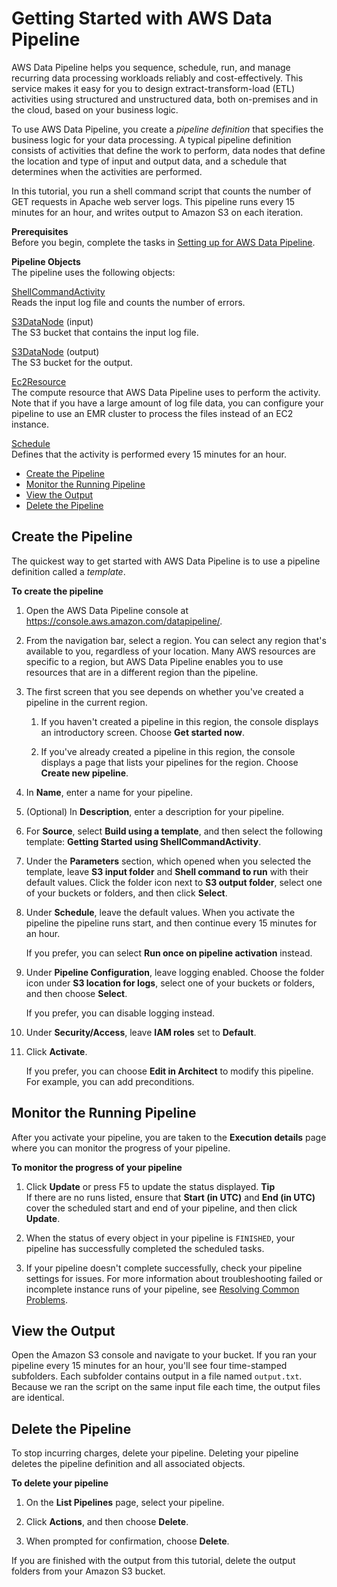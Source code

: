 # Getting Started with AWS Data Pipeline<a name="dp-getting-started"></a>

AWS Data Pipeline helps you sequence, schedule, run, and manage recurring data processing workloads reliably and cost\-effectively\. This service makes it easy for you to design extract\-transform\-load \(ETL\) activities using structured and unstructured data, both on\-premises and in the cloud, based on your business logic\.

To use AWS Data Pipeline, you create a *pipeline definition* that specifies the business logic for your data processing\. A typical pipeline definition consists of activities that define the work to perform, data nodes that define the location and type of input and output data, and a schedule that determines when the activities are performed\.

In this tutorial, you run a shell command script that counts the number of GET requests in Apache web server logs\. This pipeline runs every 15 minutes for an hour, and writes output to Amazon S3 on each iteration\.

**Prerequisites**  
Before you begin, complete the tasks in [Setting up for AWS Data Pipeline](dp-get-setup.md)\.

**Pipeline Objects**  
The pipeline uses the following objects:

[ShellCommandActivity](dp-object-shellcommandactivity.md)  
Reads the input log file and counts the number of errors\.

[S3DataNode](dp-object-s3datanode.md) \(input\)  
The S3 bucket that contains the input log file\.

[S3DataNode](dp-object-s3datanode.md) \(output\)  
The S3 bucket for the output\.

[Ec2Resource](dp-object-ec2resource.md)  
The compute resource that AWS Data Pipeline uses to perform the activity\.  
Note that if you have a large amount of log file data, you can configure your pipeline to use an EMR cluster to process the files instead of an EC2 instance\.

[Schedule](dp-object-schedule.md)  
Defines that the activity is performed every 15 minutes for an hour\.


+ [Create the Pipeline](#dp-getting-started-create)
+ [Monitor the Running Pipeline](#dp-getting-started-monitor)
+ [View the Output](#dp-getting-started-output)
+ [Delete the Pipeline](#dp-getting-started-delete)

## Create the Pipeline<a name="dp-getting-started-create"></a>

The quickest way to get started with AWS Data Pipeline is to use a pipeline definition called a *template*\.

**To create the pipeline**

1. Open the AWS Data Pipeline console at [https://console\.aws\.amazon\.com/datapipeline/](https://console.aws.amazon.com/datapipeline/)\.

1. From the navigation bar, select a region\. You can select any region that's available to you, regardless of your location\. Many AWS resources are specific to a region, but AWS Data Pipeline enables you to use resources that are in a different region than the pipeline\.

1. The first screen that you see depends on whether you've created a pipeline in the current region\.

   1. If you haven't created a pipeline in this region, the console displays an introductory screen\. Choose **Get started now**\.

   1. If you've already created a pipeline in this region, the console displays a page that lists your pipelines for the region\. Choose **Create new pipeline**\.

1. In **Name**, enter a name for your pipeline\.

1. \(Optional\) In **Description**, enter a description for your pipeline\.

1. For **Source**, select **Build using a template**, and then select the following template: **Getting Started using ShellCommandActivity**\.

1. Under the **Parameters** section, which opened when you selected the template, leave **S3 input folder** and **Shell command to run** with their default values\. Click the folder icon next to **S3 output folder**, select one of your buckets or folders, and then click **Select**\.

1. Under **Schedule**, leave the default values\. When you activate the pipeline the pipeline runs start, and then continue every 15 minutes for an hour\.

   If you prefer, you can select **Run once on pipeline activation** instead\.

1. Under **Pipeline Configuration**, leave logging enabled\. Choose the folder icon under **S3 location for logs**, select one of your buckets or folders, and then choose **Select**\.

   If you prefer, you can disable logging instead\.

1. Under **Security/Access**, leave **IAM roles** set to **Default**\.

1. Click **Activate**\.

   If you prefer, you can choose **Edit in Architect** to modify this pipeline\. For example, you can add preconditions\.

## Monitor the Running Pipeline<a name="dp-getting-started-monitor"></a>

After you activate your pipeline, you are taken to the **Execution details** page where you can monitor the progress of your pipeline\.

**To monitor the progress of your pipeline**

1. Click **Update** or press F5 to update the status displayed\.
**Tip**  
If there are no runs listed, ensure that **Start \(in UTC\)** and **End \(in UTC\)** cover the scheduled start and end of your pipeline, and then click **Update**\.

1. When the status of every object in your pipeline is `FINISHED`, your pipeline has successfully completed the scheduled tasks\.

1. If your pipeline doesn't complete successfully, check your pipeline settings for issues\. For more information about troubleshooting failed or incomplete instance runs of your pipeline, see [Resolving Common Problems](dp-check-when-run-fails.md)\.

## View the Output<a name="dp-getting-started-output"></a>

Open the Amazon S3 console and navigate to your bucket\. If you ran your pipeline every 15 minutes for an hour, you'll see four time\-stamped subfolders\. Each subfolder contains output in a file named `output.txt`\. Because we ran the script on the same input file each time, the output files are identical\.

## Delete the Pipeline<a name="dp-getting-started-delete"></a>

To stop incurring charges, delete your pipeline\. Deleting your pipeline deletes the pipeline definition and all associated objects\.

**To delete your pipeline**

1. On the **List Pipelines** page, select your pipeline\.

1. Click **Actions**, and then choose **Delete**\.

1. When prompted for confirmation, choose **Delete**\.

If you are finished with the output from this tutorial, delete the output folders from your Amazon S3 bucket\.